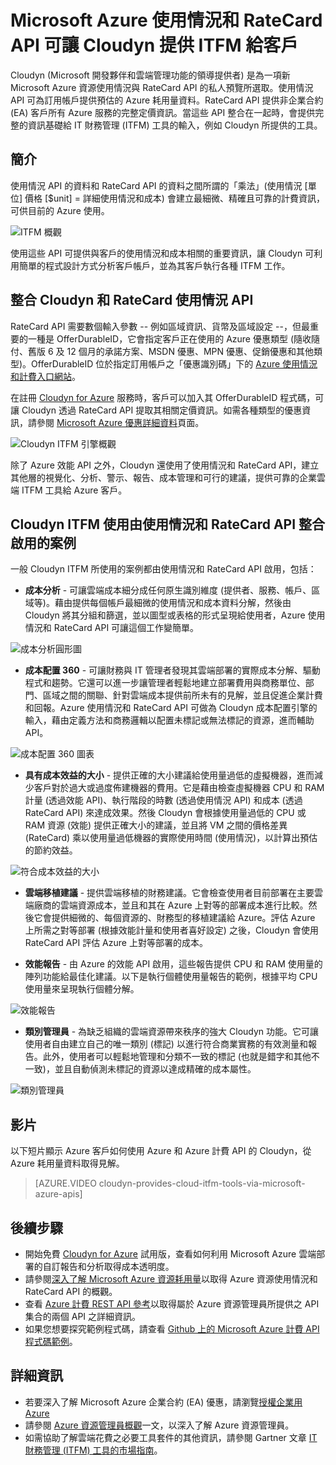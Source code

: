 <properties
   pageTitle="Microsoft Azure 使用情況和 RateCard API 可讓 Cloudyn 提供 ITFM 給客戶"
   description="提供 Microsoft Azure 計費合作夥伴 Cloudyn 將 Azure 計費 API 整合至其產品的經驗所得來的獨特觀點。這特別適用於有興趣使用/嘗試將 Cloudyn 用於 Azure 服務的客戶。"
   services="billing"
   documentationCenter=""
   authors="BryanLa"
   manager="mbaldwin"
   editor=""/>

<tags
   ms.service="billing"
   ms.devlang="na"
   ms.topic="article"
   ms.tgt_pltfrm="na"
   ms.workload="billing"
   ms.date="06/14/2015"
   ms.author="mobandyo;bryanla"/>

# Microsoft Azure 使用情況和 RateCard API 可讓 Cloudyn 提供 ITFM 給客戶 

Cloudyn (Microsoft 開發夥伴和雲端管理功能的領導提供者) 是為一項新 Microsoft Azure 資源使用情況與 RateCard API 的私人預覽所選取。使用情況 API 可為訂用帳戶提供預估的 Azure 耗用量資料。RateCard API 提供非企業合約 (EA) 客戶所有 Azure 服務的完整定價資訊。當這些 API 整合在一起時，會提供完整的資訊基礎給 IT 財務管理 (ITFM) 工具的輸入，例如 Cloudyn 所提供的工具。

## 簡介 

使用情況 API 的資料和 RateCard API 的資料之間所謂的「乘法」(使用情況 [單位] 價格 [$unit] = 詳細使用情況和成本) 會建立最細微、精確且可靠的計費資訊，可供目前的 Azure 使用。

![ITFM 概觀][1]

使用這些 API 可提供與客戶的使用情況和成本相關的重要資訊，讓 Cloudyn 可利用簡單的程式設計方式分析客戶帳戶，並為其客戶執行各種 ITFM 工作。

## 整合 Cloudyn 和 RateCard 使用情況 API
RateCard API 需要數個輸入參數 -- 例如區域資訊、貨幣及區域設定 --，但最重要的一種是 OfferDurableID，它會指定客戶正在使用的 Azure 優惠類型 (隨收隨付、舊版 6 及 12 個月的承諾方案、MSDN 優惠、MPN 優惠、促銷優惠和其他類型)。OfferDurableID 位於指定訂用帳戶之「優惠識別碼」下的 [Azure 使用情況和計費入口網站](https://account.windowsazure.com/Subscriptions)。

在註冊 [Cloudyn for Azure](https://www.cloudyn.com/microsoft-azure/) 服務時，客戶可以加入其 OfferDurableID 程式碼，可讓 Cloudyn 透過 RateCard API 提取其相關定價資訊。如需各種類型的優惠資訊，請參閱 [Microsoft Azure 優惠詳細資料](http://azure.microsoft.com/en-gb/support/legal/offer-details/)頁面。

![Cloudyn ITFM 引擎概觀][2]

除了 Azure 效能 API 之外，Cloudyn 還使用了使用情況和 RateCard API，建立其他層的視覺化、分析、警示、報告、成本管理和可行的建議，提供可靠的企業雲端 ITFM 工具給 Azure 客戶。

## Cloudyn ITFM 使用由使用情況和 RateCard API 整合啟用的案例 
一般 Cloudyn ITFM 所使用的案例都由使用情況和 RateCard API 啟用，包括：

+ **成本分析** - 可讓雲端成本細分成任何原生識別維度 (提供者、服務、帳戶、區域等)。藉由提供每個帳戶最細微的使用情況和成本資料分解，然後由 Cloudyn 將其分組和篩選，並以圖型或表格的形式呈現給使用者，Azure 使用情況和 RateCard API 可讓這個工作變簡單。

![成本分析圓形圖][3]

+ **成本配置 360** - 可讓財務與 IT 管理者發現其雲端部署的實際成本分解、驅動程式和趨勢。它還可以進一步讓管理者輕鬆地建立部署費用與商務單位、部門、區域之間的關聯、針對雲端成本提供前所未有的見解，並且促進企業計費和回報。Azure 使用情況和 RateCard API 可做為 Cloudyn 成本配置引擎的輸入，藉由定義方法和商務邏輯以配置未標記或無法標記的資源，進而輔助 API。

![成本配置 360 圖表][4]

+ **具有成本效益的大小** - 提供正確的大小建議給使用量過低的虛擬機器，進而減少客戶對於過大或過度佈建機器的費用。它是藉由檢查虛擬機器 CPU 和 RAM 計量 (透過效能 API)、執行階段的時數 (透過使用情況 API) 和成本 (透過 RateCard API) 來達成效果。然後 Cloudyn 會根據使用量過低的 CPU 或 RAM 資源 (效能) 提供正確大小的建議，並且將 VM 之間的價格差異 (RateCard) 乘以使用量過低機器的實際使用時間 (使用情況)，以計算出預估的節約效益。 

![符合成本效益的大小][5]

+ **雲端移植建議** - 提供雲端移植的財務建議。它會檢查使用者目前部署在主要雲端廠商的雲端資源成本，並且和其在 Azure 上對等的部署成本進行比較。然後它會提供細微的、每個資源的、財務型的移植建議給 Azure。評估 Azure 上所需之對等部署 (根據效能計量和使用者喜好設定) 之後，Cloudyn 會使用 RateCard API 評估 Azure 上對等部署的成本。

+ **效能報告** - 由 Azure 的效能 API 啟用，這些報告提供 CPU 和 RAM 使用量的陣列功能給最佳化建議。以下是執行個體使用量報告的範例，根據平均 CPU 使用量來呈現執行個體分解。

![效能報告][6]

+ **類別管理員** - 為缺乏組織的雲端資源帶來秩序的強大 Cloudyn 功能。它可讓使用者自由建立自己的唯一類別 (標記) 以進行符合商業實務的有效測量和報告。此外，使用者可以輕鬆地管理和分類不一致的標記 (也就是錯字和其他不一致)，並且自動偵測未標記的資源以達成精確的成本屬性。

![類別管理員][7]

## 影片 

以下短片顯示 Azure 客戶如何使用 Azure 和 Azure 計費 API 的 Cloudyn，從 Azure 耗用量資料取得見解。
 
> [AZURE.VIDEO cloudyn-provides-cloud-itfm-tools-via-microsoft-azure-apis]


## 後續步驟

+ 開始免費 [Cloudyn for Azure](https://www.cloudyn.com/microsoft-azure/) 試用版，查看如何利用 Microsoft Azure 雲端部署的自訂報告和分析取得成本透明度。
+ 請參閱[深入了解 Microsoft Azure 資源耗用量](billing-usage-rate-card-overview.md)以取得 Azure 資源使用情況和 RateCard API 的概觀。 
+ 查看 [Azure 計費 REST API 參考](https://msdn.microsoft.com/library/azure/1ea5b323-54bb-423d-916f-190de96c6a3c)以取得屬於 Azure 資源管理員所提供之 API 集合的兩個 API 之詳細資訊。
+ 如果您想要探究範例程式碼，請查看 [Github 上的 Microsoft Azure 計費 API 程式碼範例](https://github.com/Azure/BillingCodeSamples)。

## 詳細資訊
+ 若要深入了解 Microsoft Azure 企業合約 (EA) 優惠，請瀏覽[授權企業用 Azure](http://azure.microsoft.com/pricing/enterprise-agreement/)
+ 請參閱 [Azure 資源管理員概觀](resource-group-overview.md)一文，以深入了解 Azure 資源管理員。
+ 如需協助了解雲端花費之必要工具套件的其他資訊，請參閱 Gartner 文章 [IT 財務管理 (ITFM) 工具的市場指南](http://www.gartner.com/technology/reprints.do?id=1-212F7AL&ct=140909&st=sb)。

<!--Image references-->
[1]: ./media/billing-usage-rate-card-partner-solution-cloudyn/Cloudyn-ITFM-Overview.png
[2]: ./media/billing-usage-rate-card-partner-solution-cloudyn/Cloudyn-ITFM-Engine-Overview.png
[3]: ./media/billing-usage-rate-card-partner-solution-cloudyn/Cloudyn-Cost-Analysis-Pie-Chart.png
[4]: ./media/billing-usage-rate-card-partner-solution-cloudyn/Cloudyn-Cost-Allocation-360-Chart.png
[5]: ./media/billing-usage-rate-card-partner-solution-cloudyn/Cloudyn-Cost-Effective-Sizing.png
[6]: ./media/billing-usage-rate-card-partner-solution-cloudyn/Cloudyn-Performance-Reports.png
[7]: ./media/billing-usage-rate-card-partner-solution-cloudyn/Cloudyn-Category-Manager.png

<!---HONumber=July15_HO1-->